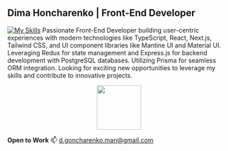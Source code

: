 ## Dima Honcharenko | Front-End Developer  
[![My Skills](https://skillicons.dev/icons?i=js,html,css,express,firebase,github,gcp,nextjs,nodejs,postgres,react,tailwind,threejs,ts,vite,vscode,webpack,wordpress)](https://skillicons.dev)
Passionate Front-End Developer building user-centric experiences with modern technologies like TypeScript, React, Next.js, Tailwind CSS, and UI component libraries like Mantine UI and Material UI. Leveraging Redux for state management and Express.js for backend development with PostgreSQL databases. Utilizing Prisma for seamless ORM integration. Looking for exciting new opportunities to leverage my skills and contribute to innovative projects.

<div id="header" align="center">
  <img src="https://media.giphy.com/media/v1.Y2lkPTc5MGI3NjExbW0ybzQ0ZDk0eGp1eGs3NWhoODk3MXQ2ZjE5b3JzMHh2azN0bmhiOSZlcD12MV9pbnRlcm5hbF9naWZfYnlfaWQmY3Q9Zw/55cX2zvcUP1vMlNIMF/giphy.gif" width="100"/>
</div>

**Open to Work** :mailbox: d.goncharenko.man@gmail.com
